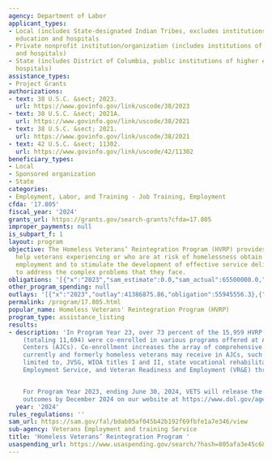 ```yaml
---
agency: Department of Labor
applicant_types:
- Local (includes State-designated Indian Tribes, excludes institutions of higher
  education and hospitals
- Private nonprofit institution/organization (includes institutions of higher education
  and hospitals)
- State (includes District of Columbia, public institutions of higher education and
  hospitals)
assistance_types:
- Project Grants
authorizations:
- text: 38 U.S.C. &sect; 2023.
  url: https://www.govinfo.gov/link/uscode/38/2023
- text: 38 U.S.C. &sect; 2021A.
  url: https://www.govinfo.gov/link/uscode/38/2021
- text: 38 U.S.C. &sect; 2021.
  url: https://www.govinfo.gov/link/uscode/38/2021
- text: 42 U.S.C. &sect; 11302.
  url: https://www.govinfo.gov/link/uscode/42/11302
beneficiary_types:
- Local
- Sponsored organization
- State
categories:
- Employment, Labor, and Training - Job Training, Employment
cfda: '17.805'
fiscal_year: '2024'
grants_url: https://grants.gov/search-grants?cfda=17.805
improper_payments: null
is_subpart_f: 1
layout: program
objective: The Homeless Veterans’ Reintegration Program (HVRP) provides services to
  help veterans experiencing or who are at risk of homelessness obtain meaningful
  employment and to stimulate the development of effective service delivery systems
  to address the complex problems that they face.
obligations: '[{"x":"2023","sam_estimate":0.0,"sam_actual":65500000.0,"usa_spending_actual":56802772.24},{"x":"2024","sam_estimate":0.0,"sam_actual":65500000.0,"usa_spending_actual":48129069.5},{"x":"2025","sam_estimate":0.0,"sam_actual":65500000.0,"usa_spending_actual":-9349904.12}]'
other_program_spending: null
outlays: '[{"x":"2023","outlay":41386875.86,"obligation":55945556.3},{"x":"2024","outlay":7261219.57,"obligation":14609550.27},{"x":"2025","outlay":136098.12,"obligation":-37946.71}]'
permalink: /program/17.805.html
popular_name: Homeless Veterans' Reintegration Program (HVRP)
program_type: assistance_listing
results:
- description: 'In Program Year 23, over 73 percent of the 15,959 HVRP participants
    (totaling 11,694) were co-enrolled in various programs offered at American Jobs
    Centers (AJCs). Co-enrollment increases the array of comprehensive services that
    currently and formerly homeless veterans may receive in AJCs, such as, but not
    limited to, JVSG, WIOA titles I and II, state vocational rehabilitation, the Wagner-Peyser
    Employment Service, and Veteran Readiness and Employment (VR&E) through VA.


    For Program Year 2023, ending June 30, 2024, VETS will release the complete performance
    outcomes by December 2024 on our website at https://www.dol.gov/agencies/vets/programs/hvrp'
  year: '2024'
rules_regulations: ''
sam_url: https://sam.gov/fal/bdab05af045b42b192f69fbfe1a7e346/view
sub-agency: Veterans Employment and training Service
title: 'Homeless Veterans’ Reintegration Program '
usaspending_url: https://www.usaspending.gov/search/?hash=805afa3e45c680629c80ace5e5573468
---
```

